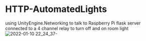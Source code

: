 # HTTP-AutomatedLights
using UnityEngine.Networking to talk to Raspberry Pi flask server connected to a 4 channel relay to turn off and on room light
![2022-01-10 22_24_37-](https://user-images.githubusercontent.com/74078771/148892228-0605e88f-8ba8-4c2a-bb21-1dccd7c0d736.png)
